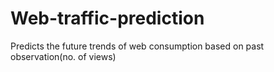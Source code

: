 # Web-traffic-prediction
Predicts the future trends of web consumption based on past observation(no. of views)
